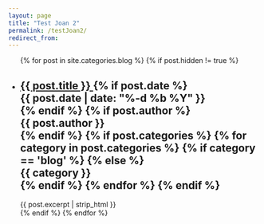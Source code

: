```yaml
---
layout: page
title: "Test Joan 2"
permalink: /testJoan2/
redirect_from:
---
```


<!-- FANCIER BLOG PRESENTATION IN DEVELOPMENT (WE NEED TO ATTRACT ATTENTION)
<!DOCTYPE html>
<html>
<head>
<meta name="viewport" content="width=device-width, initial-scale=1">
<style>
* {
  box-sizing: border-box;
}

/* Add a gray background color with some padding */
body {
  font-family: Arial;
  padding: 20px;
  background: #f1f1f1;
}

/* Header/Blog Title */
.header {
  padding: 30px;
  font-size: 40px;
  text-align: center;
  background: white;
}

/* Create two unequal columns that floats next to each other */
/* Left column */
.leftcolumn {   
  float: left;
  width: 75%;
}

/* Right column */
.rightcolumn {
  float: left;
  width: 25%;
  padding-left: 20px;
}

/* Fake image */
.fakeimg {
  background-color: #aaa;
  width: 100%;
  padding: 20px;
}

/* Add a card effect for articles */
.card {
   background-color: white;
   padding: 20px;
   margin-top: 20px;
}

/* Clear floats after the columns */
.row:after {
  content: "";
  display: table;
  clear: both;
}

/* Footer */
.footer {
  padding: 20px;
  text-align: center;
  background: #ddd;
  margin-top: 20px;
}

/* Responsive layout - when the screen is less than 800px wide, make the two columns stack on top of each other instead of next to each other */
@media screen and (max-width: 800px) {
  .leftcolumn, .rightcolumn {   
    width: 100%;
    padding: 0;
  }
}
</style>
</head>
<body>

<div class="row">
  <div class="leftcolumn">
    <div class="card">
      <h2>¿QUIERES PUBLICAR CON NOSOTROS?</h2>
      <h5>Title description, Dec 7, 2017</h5>
      <div class="fakeimg" style="height:200px;">Image</div>
      <p>Some text..</p>
      <p>¿Te apetecería publicar algún artículo en nuestra web? ¿Eres un ávido divulgador científico que busca lectores? No dudes en contactarnos. ¡Esperamos tu mensaje!</p>
    </div>
  </div>
  <div class="rightcolumn">
    <div class="card">
      <h2>El autor</h2>
      <div class="fakeimg" style="height:100px;">Image</div>
      <p>Some text about me in culpa qui officia deserunt mollit anim..</p>
    </div>
    <div class="card">
      <h3>Popular Post</h3>
      <div class="fakeimg">Image</div><br>
      <div class="fakeimg">Image</div><br>
      <div class="fakeimg">Image</div>
    </div>
    <div class="card">
      <h3>Follow Me</h3>
      <p>Some text..</p>
    </div>
  </div>
</div>

</body>
</html>
-->



<ul class="post-list">
  {% for post in site.categories.blog %}
    {% if post.hidden != true %}
      <li>
        <h2>
          <a class="post-link" href="{{ post.url | prepend: site.baseurl }}">
            {{ post.title }}
          </a>
          {% if post.date %}
            <div class="chip">
              <span class="post-meta">
                {{ post.date | date: "%-d %b %Y" }}
              </span>
            </div>
          {% endif %}
          {% if post.author %}
            <div class="chip">
              <span class="post-meta">
                {{ post.author }}
              </span>
            </div>
          {% endif %}
          {% if post.categories %}
            {% for category in post.categories %}
              {% if category == 'blog' %}
                {% else %}
                  <div class="chip">
                    <span class="post-meta">
                      {{ category }}
                    </span>
                  </div>
              {% endif %}
            {% endfor %}
          {% endif %}
        </h2>
        <div class="entry-content">
          {{ post.excerpt | strip_html }}
        </div>
      </li>
      <div class="divider">
      </div>
    {% endif %}
  {% endfor %}
</ul>
